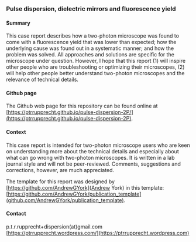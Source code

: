 ### Pulse dispersion, dielectric mirrors and fluorescence yield

#### Summary

This case report describes how a two-photon microscope was found to come with a fluorescence yield that was lower than expected; how the underlying cause was found out in a systematic manner; and how the problem was solved. All approaches and solutions are specific for the microscope under question. However, I hope that this report (1) will inspire other people who are troubleshooting or optimizing their microscopes, (2) will help other people better understand two-photon microscopes and the relevance of technical details.

#### Github page

The Github web page for this repository can be found online at [https://ptrrupprecht.github.io/pulse-dispersion-2P/](https://ptrrupprecht.github.io/pulse-dispersion-2P).

#### Context

This case report is intended for two-photon microscope users who are keen on understanding more about the technical details and especially about what can go wrong with two-photon microscopes. It is written in a lab journal style and will not be peer-reviewed. Comments, suggestions and corrections, however, are much appreciated.

The template for this report was designed by [https://github.com/AndrewGYork](Andrew York) in this template: [https://github.com/AndrewGYork/publication_template](github.com/AndrewGYork/publication_template).

#### Contact

p.t.r.rupprecht+dispersion(at)gmail.com
[https://ptrrupprecht.wordpress.com/](https://ptrrupprecht.wordpress.com)
